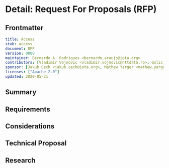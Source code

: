 # Detail: Request For Proposals (RFP)
[RFP]: #RFP

## Frontmatter
[frontmatter]: #frontmatter
```yaml
title: Access
stub: access
document: RFP
version: 0000
maintainer: Bernardo A. Rodrigues <bernardo.araujo@iota.org>
contributors: [Vladimir Vojnovic <vladimir.vojnovic@nttdata.ro>, Golic, Strahinja <strahinja.golic.bp@nttdata.ro>, Sam Chen <sam.chen@iota.org>, Djordje Golubovic <djordje.golubovic@nttdata.ro>]
sponsor: [Jakub Cech <jakub.cech@iota.org>, Mathew Yarger <mathew.yarger@iota.org>]
licenses: ["Apache-2.0"]
updated: 2020-05-21
```

<!--
A Request For Proposals is an open question that seeks to focus research and development in the prealpha phase
and is based on needs defined in the Project Scope document.
-->

## Summary
[summary]: #summary
<!--
Summarise in 3-5 sentences in normal English what it is that proposals in this context should address.
-->

## Requirements
[requirements]: #requirements
<!--
This is an overview of the business requirements that proposals MUST address if more detail is needed than presented in the SCOPE document.
-->

## Considerations
[considerations]: #considerations
<!--
This section can be used if there are known considerations that need to be taken into account and which the actual proposals SHOULD resolve.
-->

## Technical Proposal
[technical-proposal]: #technical-proposal
<!--
Introduce and explain the technical proposals that are being requested, detailing specifically the individual proposals required.
-->

## Research
[research]: #research
<!--
Please collect all relevant research links to repositories, issues and papers
-->
